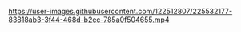 

https://user-images.githubusercontent.com/122512807/225532177-83818ab3-3f44-468d-b2ec-785a0f504655.mp4

